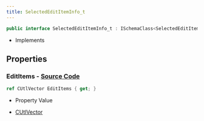 ```yaml
---
title: SelectedEditItemInfo_t
---
```


```csharp
public interface SelectedEditItemInfo_t : ISchemaClass<SelectedEditItemInfo_t>, ISchemaField, ISchemaClass, INativeHandle
```

- Implements

## Properties

### **EditItems** - [Source Code](https://github.com/swiftly-solution/swiftlys2/blob/main/managed/src/SwiftlyS2.Generated/Schemas/Interfaces/SelectedEditItemInfo_t.cs#L17)

```csharp
ref CUtlVector EditItems { get; }
```

- Property Value

- [CUtlVector](/docs/api/)

